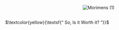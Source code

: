     
    
            ![Morimens (1)](https://github.com/user-attachments/assets/f8be5e87-b94a-4edf-9404-9449388ccb1c)



   
    
   
    
    
    
    
$\textcolor{yellow}{\textsf{“ So, Is it Worth it? ”}}$

